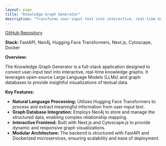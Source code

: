 ```yaml
---
layout: page
title: "Knowledge Graph Generator"
description: "Transforms user-input text into interactive, real-time knowledge graphs using open-source LLMs and Neo4j."
---
```


[GitHub Repository](https://github.com/OmkarKashyap/Auto-Reason)

**Stack:** FastAPI, Neo4j, Hugging Face Transformers, Next.js, Cytoscape, Docker

**Overview:**

The Knowledge Graph Generator is a full-stack application designed to convert user-input text into interactive, real-time knowledge graphs. It leverages open-source Large Language Models (LLMs) and graph databases to provide insightful visualizations of textual data.

**Key Features:**

- **Natural Language Processing:** Utilizes Hugging Face Transformers to process and extract meaningful information from user-input text.
- **Graph Database Integration:** Employs Neo4j to store and manage the structured data, enabling complex relationship mapping.
- **Interactive Frontend:** Built with Next.js and Cytoscape.js to provide dynamic and responsive graph visualizations.
- **Modular Architecture:** The backend is structured with FastAPI and Dockerized microservices, ensuring scalability and ease of deployment.
